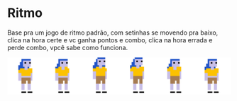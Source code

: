 # Ritmo

Base pra um jogo de ritmo padrão, com setinhas se movendo pra baixo, clica na hora certe e vc ganha pontos e combo, clica na hora errada e perde combo, vpcê sabe como funciona.

![dance, dance](./Assets/Sprites/main-idle.png)
